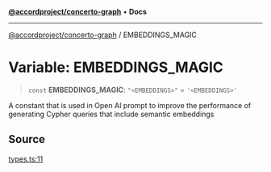 [**@accordproject/concerto-graph**](../README.md) • **Docs**

***

[@accordproject/concerto-graph](../README.md) / EMBEDDINGS\_MAGIC

# Variable: EMBEDDINGS\_MAGIC

> `const` **EMBEDDINGS\_MAGIC**: `"<EMBEDDINGS>"` = `'<EMBEDDINGS>'`

A constant that is used in Open AI prompt
to improve the performance of generating Cypher queries
that include semantic embeddings

## Source

[types.ts:11](https://github.com/accordproject/lab-concerto-graph/blob/5d30e3cf29c8b84c4d23ee33ec8546f97f22bfdd/src/types.ts#L11)
